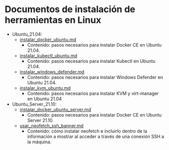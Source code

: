 # Documentos de instalación de herramientas en Linux
- Ubuntu_21.04:
    - [instalar_docker_ubuntu.md](https://github.com/pdafigl/docs/blob/main/Linux/Ubuntu_21.04/instalar_docker_ubuntu.md)
        - Contenido: pasos necesarios para instalar Docker CE en Ubuntu 21.04.
    - [instalar_kubectl_ubuntu.md](https://github.com/pdafigl/docs/blob/main/Linux/Ubuntu_21.04/instalar_kubectl_ubuntu.md)
        - Contenido: pasos necesarios para instalar Kubectl en Ubuntu 21.04.
    - [instalar_windows_defender.md](https://github.com/pdafigl/docs/blob/main/Linux/Ubuntu_21.04/instalar_windows_defender.md)
        - Contenido: pasos necesarios para instalar Windows Defender en Ubuntu 21.04.
    - [instalar_kvm_ubuntu.md](https://github.com/pdafigl/docs/blob/main/Linux/Ubuntu_21.04/instalar_kvm_ubuntu.md)
        - Contenido: pasos necesarios para instalar KVM y virt-manager en Ubuntu 21.04
- Ubuntu_Server_21.10:
    - [instalar_docker_ubuntu_server.md](https://github.com/pdafigl/docs/blob/main/Linux/Ubuntu_server_21.10/instalar_docker_ubuntu_server.md)
        - Contenido: pasos necesarios para instalar Docker CE en Ubuntu Server 21.10.
    - [usar_neofetch_ssh_banner.md](https://github.com/pdafigl/docs/blob/main/Linux/Ubuntu_server_21.10/usar_neofecth_ssh_banner.md)
        - Contenido: cómo instalar neofetch e incluirlo dentro de la información a mostrar al acceder a través de una conexión SSH a la máquina.